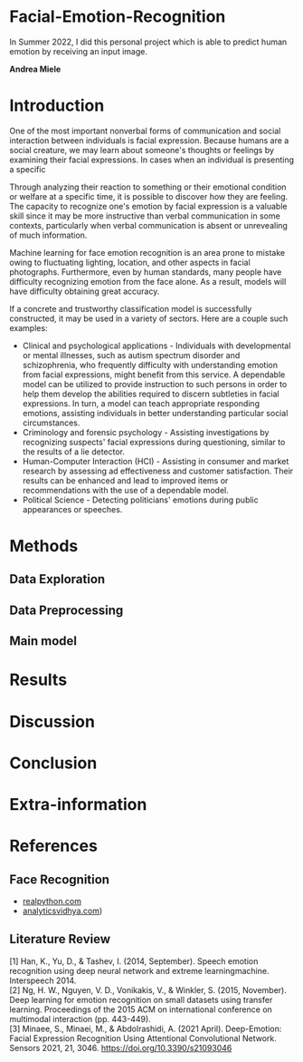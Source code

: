 # Facial-Emotion-Recognition
In Summer 2022, I did this personal project which is able to predict human emotion by receiving an input image.

**Andrea Miele**

# Introduction
One of the most important nonverbal forms of communication and social interaction between individuals is facial expression. Because humans are a social creature, we may learn about someone's thoughts or feelings by examining their facial expressions. In cases when an individual is presenting a specific

Through analyzing their reaction to something or their emotional condition or welfare at a specific time, it is possible to discover how they are feeling. The capacity to recognize one's emotion by facial expression is a valuable skill since it may be more instructive than verbal communication in some contexts, particularly when verbal communication is absent or unrevealing of much information.

Machine learning for face emotion recognition is an area prone to mistake owing to fluctuating lighting, location, and other aspects in facial photographs. Furthermore, even by human standards, many people have difficulty recognizing emotion from the face alone. As a result, models will have difficulty obtaining great accuracy.

If a concrete and trustworthy classification model is successfully constructed, it may be used in a variety of sectors. Here are a couple such examples: <br>
- Clinical and psychological applications - Individuals with developmental or mental illnesses, such as autism spectrum disorder and schizophrenia, who frequently difficulty with understanding emotion from facial expressions, might benefit from this service. A dependable model can be utilized to provide instruction to such persons in order to help them develop the abilities required to discern subtleties in facial expressions. In turn, a model can teach appropriate responding emotions, assisting individuals in better understanding particular social circumstances. <br>
- Criminology and forensic psychology - Assisting investigations by recognizing suspects' facial expressions during questioning, similar to the results of a lie detector. <br>
- Human-Computer Interaction (HCI) - Assisting in consumer and market research by assessing ad effectiveness and customer satisfaction. Their results can be enhanced and lead to improved items or recommendations with the use of a dependable model. <br>
- Political Science - Detecting politicians' emotions during public appearances or speeches.

# Methods
## Data Exploration


## Data Preprocessing



## Main model 


# Results


# Discussion


# Conclusion


# Extra-information

# References
## Face Recognition
- [realpython.com](https://realpython.com/face-recognition-with-python/)
- [analyticsvidhya.com](https://www.analyticsvidhya.com/blog/2022/04/face-recognition-system-using-python/))

## Literature Review
[1] Han, K., Yu, D., & Tashev, I. (2014, September). Speech emotion recognition using deep neural
network and extreme learningmachine. Interspeech 2014. <br>
[2] Ng, H. W., Nguyen, V. D., Vonikakis, V., & Winkler, S. (2015, November). Deep learning for emotion
recognition on small datasets using transfer learning. Proceedings of the 2015 ACM on international
conference on multimodal interaction (pp. 443-449). <br>
[3] Minaee, S., Minaei, M., & Abdolrashidi, A. (2021 April). Deep-Emotion: Facial Expression Recognition Using Attentional Convolutional Network. Sensors 2021, 21, 3046.
https://doi.org/10.3390/s21093046
